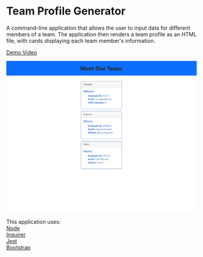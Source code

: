 # Team Profile Generator

A command-line application that allows the user to input data for different members of a team. The application then renders a team profile as an HTML file, with cards displaying each team member's information.

[Demo Video](https://drive.google.com/file/d/1KVPN-dhUeI5362t0MO-69nhoPPCrZTex/view?usp=sharing)

![screenshot of the rendered page](./assets/teamprofilescreenshot.jpg)

This application uses:  
[Node](https://nodejs.org/en/)  
[Inquirer](https://www.npmjs.com/package/inquirer)  
[Jest](https://jestjs.io/)  
[Bootstrap](https://getbootstrap.com/)
